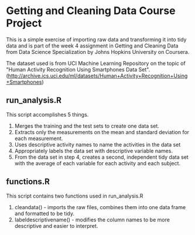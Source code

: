 # Getting and Cleaning Data Course Project

This is a simple exercise of importing raw data and transforming it into tidy data and is part of the week 4 assignment in Getting and Cleaning Data from Data Science Specialization by Johns Hopkins University on Coursera.

The dataset used is from UCI Machine Learning Repository on the topic of "Human Activity Recognition Using Smartphones Data Set". 
(http://archive.ics.uci.edu/ml/datasets/Human+Activity+Recognition+Using+Smartphones)

## run_analysis.R
This script accomplishes 5 things.

1. Merges the training and the test sets to create one data set.
2. Extracts only the measurements on the mean and standard deviation for each measurement.
3. Uses descriptive activity names to name the activities in the data set
4. Appropriately labels the data set with descriptive variable names.
5. From the data set in step 4, creates a second, independent tidy data set with the average of each variable for each activity and each subject.


## functions.R

This script contains two functions used in run_analysis.R
1. cleandata() - imports the raw files, combines them into one data frame and formatted to be tidy.
2. labeldescriptivename() - modifies the column names to be more descriptive and easier to interpret.

